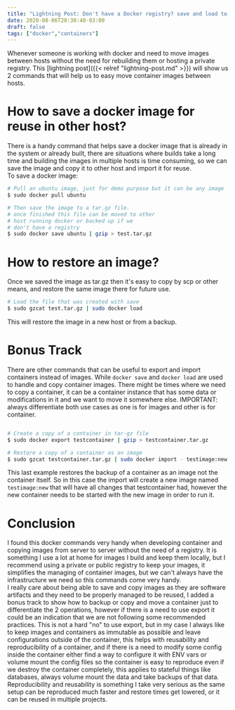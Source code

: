 ```yaml
---
title: "Lightning Post: Don't have a Docker registry? save and load to the rescue"
date: 2020-08-06T20:30:48-03:00
draft: false
tags: ["docker","containers"]
---
```


Whenever someone is working with docker and need to move images between hosts without the need for rebuilding them or hosting a private registry. This [lightning post]({{< relref "lightning-post.md" >}}) will show us 2 commands that will help us to easy move container images between hosts.

# How to save a docker image for reuse in other host?

There is a handy command that helps save a docker image that is already in the system or already built, there are situations where builds take a long time and building the images in multiple hosts is time consuming, so we can save the image and copy it to other host and import it for reuse.  
To save a docker image:
```bash
# Pull an ubuntu image, just for demo purpose but it can be any image
$ sudo docker pull ubuntu

# Then save the image to a tar.gz file.
# once finished this file can be moved to other
# host running docker or backed up if we 
# don't have a registry
$ sudo docker save ubuntu | gzip > test.tar.gz
```

# How to restore an image?

Once we saved the image as tar.gz then it's easy to copy by scp or other means, and restore the same image there for future use.

```bash
# Load the file that was created with save
$ sudo gzcat test.tar.gz | sudo docker load
```
This will restore the image in a new host or from a backup.


# Bonus Track

There are other commands that can be useful to export and import containers instead of images. While `docker save` and `docker load` are used to handle and copy container images. There might be times where we need to copy a container, it can be a container instance that has some data or modifications in it and we want to move it somewhere else. IMPORTANT: always differentiate both use cases as one is for images and other is for container.

```bash

# Create a copy of a container in tar-gz file
$ sudo docker export testcontainer | gzip > testcontainer.tar.gz

# Restore a copy of a container as an image
$ sudo gzcat testcontainer.tar.gz | sudo docker import - testimage:new
```
This last example restores the backup of a container as an image not the container itself. So in this case the import will create a new image named `testimage:new` that will have all changes that testcontainer had, however the new container needs to be started with the new image in order to run it.

# Conclusion

I found this docker commands very handy when developing container and copying images from server to server without the need of a registry. It is something I use a lot at home for images I build and keep them locally, but I recommend using a private or public registry to keep your images, it simplifies the managing of container images, but we can't always have the infrastructure we need so this commands come very handy.  
I really care about being able to save and copy images as they are software artifacts and they need to be properly managed to be reused, I added a bonus track to show how to backup or copy and move a container just to differentiate the 2 operations, however if there is a need to use export it could be an indication that we are not following some recommended practices. This is not a hard "no" to use export, but in my case I always like to keep images and containers as immutable as possible and leave configurations outside of the container, this helps with reusability and reproducibility of a container, and if there is a need to modify some config inside the container either find a way to configure it with ENV vars or volume mount the config files so the container is easy to reproduce even if we destroy the container completely, this applies to stateful things like databases, always volume mount the data and take backups of that data. Reproducibility and reusability is something I take very serious as the same setup can be reproduced much faster and restore times get lowered, or it can be reused in multiple projects.

